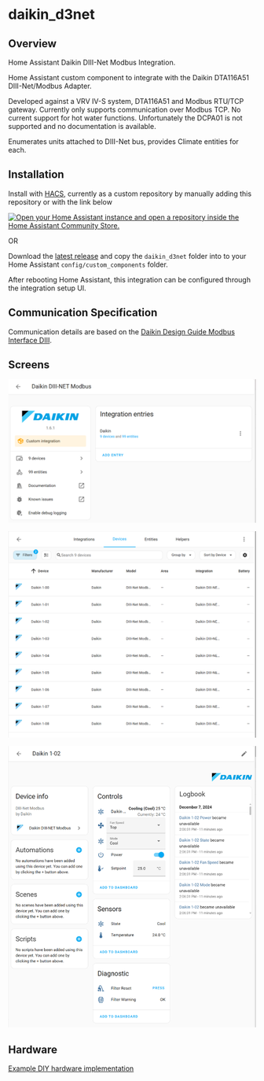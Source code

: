 # daikin_d3net

## Overview
Home Assistant Daikin DIII-Net Modbus Integration.

Home Assistant custom component to integrate with the Daikin DTA116A51 DIII-Net/Modbus Adapter.

Developed against a VRV IV-S system, DTA116A51 and Modbus RTU/TCP gateway. Currently only supports communication over Modbus TCP. No current support for hot water functions. Unfortunately the DCPA01 is not supported and no documentation is available.

Enumerates units attached to DIII-Net bus, provides Climate entities for each.

## Installation
Install with [HACS](https://hacs.xyz), currently as a custom repository by manually adding this repository or with the link below

[![Open your Home Assistant instance and open a repository inside the Home Assistant Community Store.](https://my.home-assistant.io/badges/hacs_repository.svg)](https://my.home-assistant.io/redirect/hacs_repository/?owner=martinstafford&repository=daikin_d3net&category=integration)

OR

Download the [latest release](https://github.com/martinstafford/daikin_d3net/releases) and copy the `daikin_d3net` folder into to your Home Assistant `config/custom_components` folder.

After rebooting Home Assistant, this integration can be configured through the integration setup UI.

## Communication Specification

Communication details are based on the [Daikin Design Guide Modbus Interface DIII](https://www.daikin-ce.com/content/dam/document-library/Installer-reference-guide/ac/vrv/ekmbdxb/EKMBDXB_Design%20guide_4PEN642495-1A_English.pdf).

## Screens

![Integration](/images/integration.png)

![Device List](/images/devices.png)

![Device Details](/images/device.png)

## Hardware

[Example DIY hardware implementation](hardware.md)
